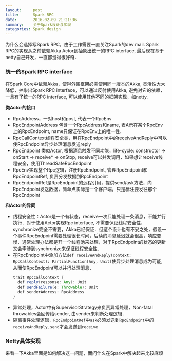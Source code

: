 ```yaml
---
layout:     post
title:      Spark RPC
date:       2016-02-09 21:21:36
summary:    关于Spark设计与实现
categories: Spark design
---
```


为什么会选择写Spark RPC，由于工作需要一直关注Spark的dev mail. Spark RPC的实现从之前依赖Akka Actor到抽象出统一的RPC interface, 最后现在基于netty自己开发，一直都觉得很好奇．

### 统一的Spark RPC interface

在Spark Core中依赖Akka，使得外围框架必需使用同一版本的Akka, 灵活性大大降低，抽象出Spark RPC interface，可以通过反射使用Akka, 避免对它的依赖，一旦有了统一的RPC interface, 可以使用其他不同的框架实现，如netty.

**类Actor的接口**<br/>
* RpcAddress，一对host和post, 代表一个RpcEnv<br/>
* RpcEndpointAddress 包含一个RpcAddress和name, 表A示在某个RpcEnv上的RpcEndpoint, name只保证在RpcEnv上的唯一性．
* RpcCallContext线程安全类，用在RpcEndpoint中的receiveAndReply中可以使RpcEndpoint异步处理消息发送reply
* RpcEndpoint 类似Actor, 根据消息触发不同功能，life-cycle: constructor -> onStart -> receive* -> onStop, receive可以并发调用，如果想让receive线程安全，使用ThreadSafeRpcEndpoint
* RpcEnv实现整个Rpc逻辑，注册RpcEndpoint, 管理RpcEndpoint和RpcEndpointRef, 负责分发数据到RpcEndpoint
* RpcEndpointRef是RpcEndpoint的远程引用，提供send/ask方法，向RpcEndpoint发送数据，简单点实际是一个客户端，只是标注要发往那个RpcEndpoint

**和Actor的异同**<br/>
* 线程安全性：Actor是一个有状态，receive一次只能处理一条消息，不能并行执行．对于使用Actor实现Rpc interface, 不需要保证线程安全性，synchronize完全不需要，Akka已经保证．但这个设计也有不妥之处，假设一个事件RpcEndpoint需要处理很长时间，后续的消息延迟就会很高，响应变慢．通常处理办法都是开一个线程池来处理，对于RpcEndpoint的状态的更新又会牵涉到synchronize来保证线程安全性．
* 在RpcEndpoint中添加方法```def receiveAndReply(context: RpcCallContext): PartialFunction[Any, Unit]```使异步处理消息成为可能, 从而使RpcEndpoint可以并行处理消息． 
    ```java
    trait RpcCallContext {
      def reply(response: Any): Unit
      def sendFailure(e: Throwable): Unit
      def senderAddress: RpcAddress
    }
    ```
* 异常处理，Actor中有SupervisorStrategy来负责异常处理，Non-fatal throwables会回传给sender, 由sender来判断处理逻辑．
* 隔离事件处理逻辑，`RpcEndpointRef`中`ask`必须发送到`RpcEndpoint`中的`receiveAndReply`, `send`才会发送到`receive`

### Netty具体实现






来看一下Akka里面是如何解决这一问题，而问什么在Spark中解决起来比较麻烦



